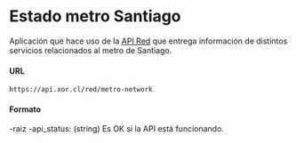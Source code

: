 # Estado metro Santiago

Aplicación que hace uso de la [API Red](https://xor.cl/api/red/) que entrega información de distintos servicios relacionados al metro de Santiago.

#### URL

```https://api.xor.cl/red/metro-network```

#### Formato

-raiz
    -api_status: (string) Es OK si la API está funcionando.
